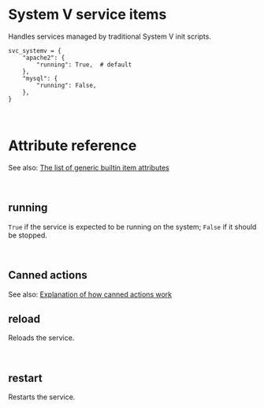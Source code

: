 # System V service items

Handles services managed by traditional System V init scripts.

    svc_systemv = {
        "apache2": {
            "running": True,  # default
        },
        "mysql": {
            "running": False,
        },
    }

<br>

# Attribute reference

See also: [The list of generic builtin item attributes](../repo/bundles.md#builtin-item-attributes)

<br>

## running

`True` if the service is expected to be running on the system; `False` if it should be stopped.

<br>

## Canned actions

See also: [Explanation of how canned actions work](../repo/bundles.md#canned-actions)

## reload

Reloads the service.

<br>

## restart

Restarts the service.
